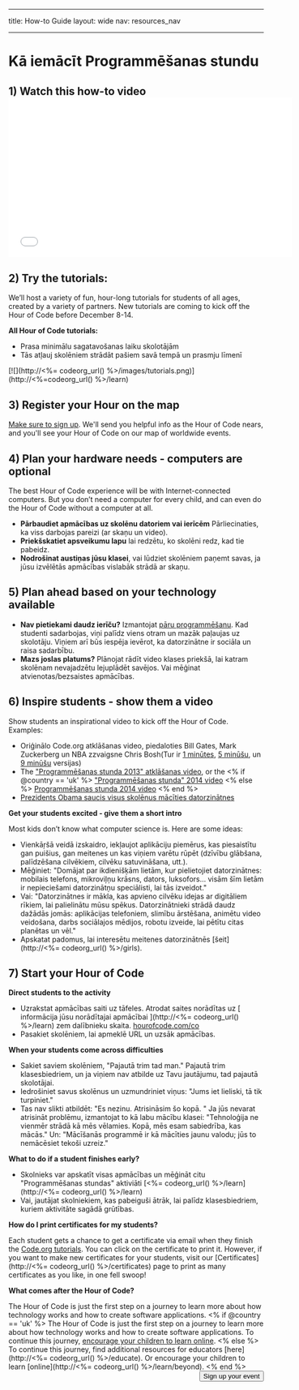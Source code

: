 * * *

title: How-to Guide layout: wide nav: resources_nav

* * *

<div class="row">
  <h1 class="col-sm-6">
    Kā iemācīt Programmēšanas stundu
  </h1>
</div>

</div>

## 1) Watch this how-to video <iframe width="560" height="315" src="//www.youtube.com/embed/tQeSke4hIds" frameborder="0" allowfullscreen></iframe>
## 2) Try the tutorials:

We’ll host a variety of fun, hour-long tutorials for students of all ages, created by a variety of partners. New tutorials are coming to kick off the Hour of Code before December 8-14.

**All Hour of Code tutorials:**

  * Prasa minimālu sagatavošanas laiku skolotājām
  * Tās atļauj skolēniem strādāt pašiem savā tempā un prasmju līmenī

[![](http://<%= codeorg_url() %>/images/tutorials.png)](http://<%=codeorg_url() %>/learn)

## 3) Register your Hour on the map

[Make sure to sign up](<%= hoc_uri('/') %>). We'll send you helpful info as the Hour of Code nears, and you'll see your Hour of Code on our map of worldwide events.

## 4) Plan your hardware needs - computers are optional

The best Hour of Code experience will be with Internet-connected computers. But you don’t need a computer for every child, and can even do the Hour of Code without a computer at all.

  * **Pārbaudiet apmācības uz skolēnu datoriem vai ierīcēm** Pārliecinaties, ka viss darbojas pareizi (ar skaņu un video).
  * **Priekšskatiet apsveikumu lapu** lai redzētu, ko skolēni redz, kad tie pabeidz. 
  * **Nodrošinat austiņas jūsu klasei**, vai lūdziet skolēniem paņemt savas, ja jūsu izvēlētās apmācības vislabāk strādā ar skaņu.

## 5) Plan ahead based on your technology available

  * **Nav pietiekami daudz ierīču?** Izmantojat [pāru programmēšanu](http://www.ncwit.org/resources/pair-programming-box-power-collaborative-learning). Kad studenti sadarbojas, viņi palīdz viens otram un mazāk paļaujas uz skolotāju. Viņiem arī būs iespēja ievērot, ka datorzinātne ir sociāla un raisa sadarbību.
  * **Mazs joslas platums?** Plānojat rādīt video klases priekšā, lai katram skolēnam nevajadzētu lejuplādēt savējos. Vai mēģinat atvienotas/bezsaistes apmācības.

## 6) Inspire students - show them a video

Show students an inspirational video to kick off the Hour of Code. Examples:

  * Oriģinālo Code.org atklāšanas video, piedaloties Bill Gates, Mark Zuckerberg un NBA zzvaigsne Chris Bosh(Tur ir [1 minūtes](https://www.youtube.com/watch?v=qYZF6oIZtfc), [5 minūšu](https://www.youtube.com/watch?v=nKIu9yen5nc), un [9 minūšu](https://www.youtube.com/watch?v=dU1xS07N-FA) versijas)
  * The ["Programmēšanas stunda 2013" atklāšanas video](https://www.youtube.com/watch?v=FC5FbmsH4fw), or the <% if @country == 'uk' %> ["Programmēšanas stunda" 2014 video](https://www.youtube.com/watch?v=96B5-JGA9EQ) <% else %> [Programmēšanas stunda 2014 video](https://www.youtube.com/watch?v=rH7AjDMz_dc&index=2&list=PLzdnOPI1iJNe1WmdkMG-Ca8cLQpdEAL7Q) <% end %>
  * [Prezidents Obama saucis visus skolēnus mācīties datorzinātnes](https://www.youtube.com/watch?v=6XvmhE1J9PY)

**Get your students excited - give them a short intro**

Most kids don’t know what computer science is. Here are some ideas:

  * Vienkāŗšā veidā izskaidro, iekļaujot aplikāciju piemērus, kas piesaistītu gan puišius, gan meitenes un kas viņiem varētu rūpēt (dzīvību glābšana, palīdzēšana cilvēkiem, cilvēku satuvināšana, utt.).
  * Mēģiniet: "Domājat par ikdienišķām lietām, kur pielietojiet datorzinātnes: mobilais telefons, mikroviļņu krāsns, dators, luksofors... visām šīm lietām ir nepieciešami datorzinātņu speciālisti, lai tās izveidot."
  * Vai: "Datorzinātnes ir mākla, kas apvieno cilvēku idejas ar digitāliem rīkiem, lai palielinātu mūsu spēkus. Datorzinātnieki strādā daudz dažādās jomās: aplikācijas telefoniem, slimību ārstēšana, animētu video veidošana, darbs sociālajos mēdijos, robotu izveide, lai pētītu citas planētas un vēl."
  * Apskatat padomus, lai interesētu meitenes datorzinātnēs [šeit](http://<%= codeorg_url() %>/girls). 

## 7) Start your Hour of Code

**Direct students to the activity**

  * Uzrakstat apmācības saiti uz tāfeles. Atrodat saites norādītas uz [ informācija jūsu norādītajai apmācībai ](http://<%= codeorg_url() %>/learn) zem dalībnieku skaita. [hourofcode.com/co](http://hourofcode.com/co)
  * Pasakiet skolēniem, lai apmeklē URL un uzsāk apmācības.

**When your students come across difficulties**

  * Sakiet saviem skolēniem, "Pajautā trim tad man." Pajautā trim klasesbiedriem, un ja viņiem nav atbilde uz Tavu jautājumu, tad pajautā skolotājai.
  * Iedrošiniet savus skolēnus un uzmundriniet viņus: "Jums iet lieliski, tā tik turpiniet."
  * Tas nav slikti atbildēt: "Es nezinu. Atrisināsim šo kopā. " Ja jūs nevarat atrisināt problēmu, izmantojat to kā labu mācību klasei: "Tehnoloģija ne vienmēr strādā kā mēs vēlamies. Kopā, mēs esam sabiedrība, kas mācās." Un: "Mācīšanās programmē ir kā mācīties jaunu valodu; jūs to nemācēsiet tekoši uzreiz."

**What to do if a student finishes early?**

  * Skolnieks var apskatīt visas apmācības un mēģināt citu "Programmēšanas stundas" aktiviāti [<%= codeorg_url() %>/learn](http://<%= codeorg_url() %>/learn)
  * Vai, jautājat skolniekiem, kas pabeiguši ātrāk, lai palīdz klasesbiedriem, kuriem aktivitāte sagādā grūtības.

**How do I print certificates for my students?**

Each student gets a chance to get a certificate via email when they finish the [Code.org tutorials](http://studio.code.org). You can click on the certificate to print it. However, if you want to make new certificates for your students, visit our [Certificates](http://<%= codeorg_url() %>/certificates) page to print as many certificates as you like, in one fell swoop!

**What comes after the Hour of Code?**

The Hour of Code is just the first step on a journey to learn more about how technology works and how to create software applications. <% if @country == 'uk' %> The Hour of Code is just the first step on a journey to learn more about how technology works and how to create software applications. To continue this journey, [encourage your children to learn online](http://uk.code.org/learn/beyond). <% else %> To continue this journey, find additional resources for educators [here](http://<%= codeorg_url() %>/educate). Or encourage your children to learn [online](http://<%= codeorg_url() %>/learn/beyond). <% end %> <a style="display: block" href="<%= hoc_uri('/#join') %>"><button style="float: right;">Sign up your event</button></a>